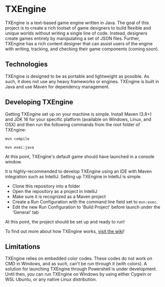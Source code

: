 # TXEngine

TXEngine is a text-based game engine written in Java. The goal of this project is to create a rich toolset of game designers to build flexible and unique worlds without writing a single line of code. Instead, designers create games entirely by manipulating a set of JSON files. Further, TXEngine has a rich content designer that can assist users of the engine with writing, tracking, and checking their game components (coming soon).

## Technologies

TXEngine is designed to be as portable and lightweight as possible. As such, it does not use any heavy frameworks or engines. 
TXEngine is built in Java and use Maven for dependency management.


## Developing TXEngine

Getting TXEngine set up on your machine is simple. Install Maven (3.8+) and JDK 16 for your specific platform (available on Windows, Linux, and OSX) and then run the following commands from the root folder of TXEngine:

`mvn compile`

`mvn exec:java`

At this point, TXEngine's default game should have launched in a console window.

It is highly-recommended to develop TXEngine using an IDE with Maven integration such as IntelliJ. Setting up TXEngine in IntelliJ is simple. 

- Clone this repository into a folder
- Open the repository as a project in IntelliJ
- Make sure it is recognized as a Maven project
- Create a Run Configuration with the command line field set to `mvn:exec`. 
- Edit the new Run Configuration to 'Build Project' before launch under the 'General' tab

At this point, the project should be set up and ready to run!

To find out more about how TXEngine works, [visit the wiki](https://github.com/SlappedWithSilence/TXEngine/wiki)!

## Limitations

TXEngine relies on embedded color codes. These codes do not work on CMD in Windows, and as such, can't be run through it (with colors). A solution for launching TXEngine through Powershell is under development. Until then, you can run TXEngine on Windows by using either Cygwin or WSL Ubuntu, or any native Linux distribution.
